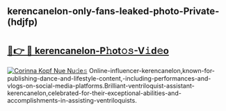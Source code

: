 ## kerencanelon-only-fans​-leaked-photo​-Private-(hdjfp)


# <h2><a href="https://mediaupload.pro?title=kerencanelon&ref=git">🔗👉 🔴 kerencanelon-P𝚑ot𝚘𝚜-V𝚒d𝚎o</a></h2>

[![Corinna Kopf Nue Nu𝚍e𝚜](https://i.imgur.com/0qMVB7G.gif)](https://mediaupload.pro?title=kerencanelon&ref=git)
Online-influencer-kerencanelon,known-for-publishing-dance-and-lifestyle-content,-including-performances-and-vlogs-on-social-media-platforms.Brilliant-ventriloquist-assistant-kerencanelon,celebrated-for-their-exceptional-abilities-and-accomplishments-in-assisting-ventriloquists.  